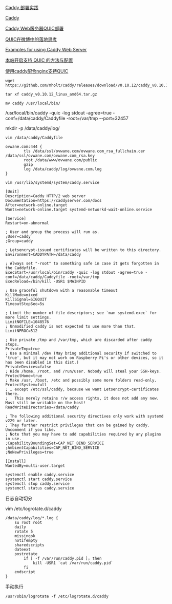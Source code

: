 [Caddy 部署实践](https://github.com/Unknwon/wuwen.org/issues/11)

[Caddy](https://github.com/mholt/caddy/releases/)

[Caddy Web服务器QUIC部署](https://www.wolfcstech.com/2017/01/09/Caddy%20Web%E6%9C%8D%E5%8A%A1%E5%99%A8QUIC%E9%83%A8%E7%BD%B2/)

[QUIC在微博中的落地思考](http://www.infoq.com/cn/news/2018/03/weibo-quic)

[Examples for using Caddy Web Server](https://github.com/caddyserver/examples)

[本站开启支持 QUIC 的方法与配置](https://liudanking.com/beautiful-life/%E6%9C%AC%E7%AB%99%E5%BC%80%E5%90%AF%E6%94%AF%E6%8C%81-quic-%E7%9A%84%E6%96%B9%E6%B3%95%E4%B8%8E%E9%85%8D%E7%BD%AE/)

[使用caddy配合nginx支持QUIC
](https://blog.sharpbai.com/2018/02/%E4%BD%BF%E7%94%A8caddy%E9%85%8D%E5%90%88nginx%E6%94%AF%E6%8C%81quic/)

```
wget https://github.com/mholt/caddy/releases/download/v0.10.12/caddy_v0.10.12_linux_amd64.tar.gz
```
```
tar xf caddy_v0.10.12_linux_amd64.tar.gz

mv caddy /usr/local/bin/
```

/usr/local/bin/caddy -quic -log stdout -agree=true -conf=/data/caddy/Caddyfile -root=/var/tmp --port=32457



mkdir -p /data/caddy/log/

```shell
vim /data/caddy/Caddyfile

ovwane.com:444 {
        tls /data/ssl/ovwane.com/ovwane.com_rsa_fullchain.cer /data/ssl/ovwane.com/ovwane.com_rsa.key
        root /data/www/ovwane.com/public
        gzip
        log /data/caddy/log/ovwane.com.log
}

```



```shell
vim /usr/lib/systemd/system/caddy.service

[Unit]
Description=Caddy HTTP/2 web server
Documentation=https://caddyserver.com/docs
After=network-online.target
Wants=network-online.target systemd-networkd-wait-online.service

[Service]
Restart=on-abnormal

; User and group the process will run as.
;User=caddy
;Group=caddy

; Letsencrypt-issued certificates will be written to this directory.
Environment=CADDYPATH=/data/caddy

; Always set "-root" to something safe in case it gets forgotten in the Caddyfile.
ExecStart=/usr/local/bin/caddy -quic -log stdout -agree=true -conf=/data/caddy/Caddyfile -root=/var/tmp
ExecReload=/bin/kill -USR1 $MAINPID

; Use graceful shutdown with a reasonable timeout
KillMode=mixed
KillSignal=SIGQUIT
TimeoutStopSec=5s

; Limit the number of file descriptors; see `man systemd.exec` for more limit settings.
LimitNOFILE=1048576
; Unmodified caddy is not expected to use more than that.
LimitNPROC=512

; Use private /tmp and /var/tmp, which are discarded after caddy stops.
PrivateTmp=true
; Use a minimal /dev (May bring additional security if switched to 'true', but it may not work on Raspberry Pi's or other devices, so it has been disabled in this dist.)
PrivateDevices=false
; Hide /home, /root, and /run/user. Nobody will steal your SSH-keys.
ProtectHome=true
; Make /usr, /boot, /etc and possibly some more folders read-only.
ProtectSystem=full
; … except /etc/ssl/caddy, because we want Letsencrypt-certificates there.
;   This merely retains r/w access rights, it does not add any new. Must still be writable on the host!
ReadWriteDirectories=/data/caddy

; The following additional security directives only work with systemd v229 or later.
; They further restrict privileges that can be gained by caddy. Uncomment if you like.
; Note that you may have to add capabilities required by any plugins in use.
;CapabilityBoundingSet=CAP_NET_BIND_SERVICE
;AmbientCapabilities=CAP_NET_BIND_SERVICE
;NoNewPrivileges=true

[Install]
WantedBy=multi-user.target
```

```shell
systemctl enable caddy.service
systemctl start caddy.service
systemctl stop caddy.service
systemctl status caddy.service
```




日志自动切分

vim /etc/logrotate.d/caddy

```
/data/caddy/log/*.log {
    su root root
    daily
    rotate 5
    missingok
    notifempty
    sharedscripts
    dateext
    postrotate
        if [ -f /var/run/caddy.pid ]; then
            kill -USR1 `cat /var/run/caddy.pid`
        fi
    endscript
}
```

手动执行

```
/usr/sbin/logrotate -f /etc/logrotate.d/caddy
```
